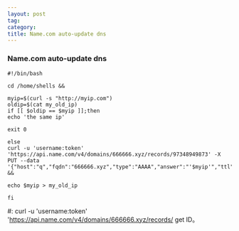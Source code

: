 ```yaml
---
layout: post
tag: 
category: 
title: Name.com auto-update dns
---
```


### Name.com auto-update dns 

```
#!/bin/bash

cd /home/shells &&

myip=$(curl -s "http://myip.com")
oldip=$(cat my_old_ip)
if [[ $oldip == $myip ]];then
echo 'the same ip'

exit 0

else
curl -u 'username:token' 'https://api.name.com/v4/domains/666666.xyz/records/97348949873' -X PUT --data '{"host":"q","fqdn":"666666.xyz","type":"AAAA","answer":"'$myip'","ttl":300}' &&

echo $myip > my_old_ip

fi
```

#: curl -u 'username:token' 'https://api.name.com/v4/domains/666666.xyz/records/  get ID。


